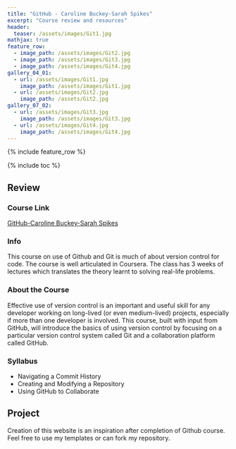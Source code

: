 ```yaml
---
title: "GitHub - Caroline Buckey-Sarah Spikes"
excerpt: "Course review and resources"
header:
  teaser: /assets/images/Git1.jpg
mathjax: true
feature_row:
  - image_path: /assets/images/Git2.jpg
  - image_path: /assets/images/Git3.jpg
  - image_path: /assets/images/Git4.jpg
gallery_04_01:
  - url: /assets/images/Git1.jpg
    image_path: /assets/images/Git1.jpg
  - url: /assets/images/Git2.jpg
    image_path: /assets/Git2.jpg
gallery_07_02:
  - url: /assets/images/Git3.jpg
    image_path: /assets/images/Git3.jpg
  - url: /assets/images/Git4.jpg
    image_path: /assets/images/Git4.jpg
---
```


{% include feature_row %}

{% include toc %}

## Review

### Course Link
<a href="https://www.udacity.com/course/how-to-use-git-and-github--ud775">GitHub-Caroline Buckey-Sarah Spikes </a>

### Info

This course on use of Github and Git is much of about version control for code. The course is well articulated in Coursera. The class has 3 weeks of lectures which translates the theory learnt to solving real-life problems.

### About the Course 
Effective use of version control is an important and useful skill for any developer working on long-lived (or even medium-lived) projects, especially if more than one developer is involved. This course, built with input from GitHub, will introduce the basics of using version control by focusing on a particular version control system called Git and a collaboration platform called GitHub.

### Syllabus

<ul>
<li>Navigating a Commit History</li>
<li>Creating and Modifying a Repository</li>
<li>Using GitHub to Collaborate</li>
</ul>

## Project

Creation of this website is an inspiration after completion of Github course. Feel free to use my templates or can fork my repository.

